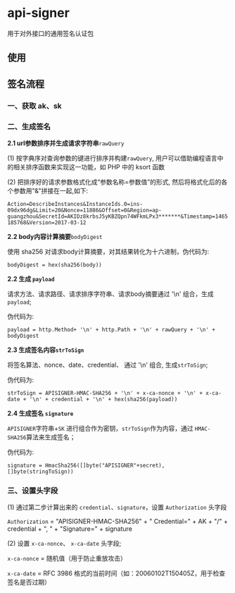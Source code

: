 # api-signer
用于对外接口的通用签名认证包

## 使用

## 签名流程

### 一、获取 ak、sk

### 二、生成签名
**2.1 url参数排序并生成请求字符串**`rawQuery`

 (1) 按字典序对查询参数的键进行排序并构建`rawQuery`, 用户可以借助编程语言中的相关排序函数来实现这一功能，如 PHP 中的 ksort 函数

 (2) 把排序好的请求参数格式化成“参数名称=参数值”的形式, 然后将格式化后的各个参数用"&"拼接在一起,如下:

`Action=DescribeInstances&InstanceIds.0=ins-09dx96dg&Limit=20&Nonce=11886&Offset=0&Region=ap-guangzhou&SecretId=AKIDz8krbsJ5yKBZQpn74WFkmLPx3*******&Timestamp=1465185768&Version=2017-03-12`

**2.2 body内容计算摘要**`bodyDigest`

 使用 sha256 对请求body计算摘要，对其结果转化为十六进制，伪代码为: 

 ``` bodyDigest = hex(sha256(body)) ```

**2.2 生成 `payload`**

请求方法、请求路径、请求排序字符串、请求body摘要通过 '\n' 组合，生成`payload`; 

伪代码为:

``` payload = http.Method+ '\n' + http.Path + '\n' + rawQuery + '\n' + bodyDigest ```

**2.3 生成签名内容`strToSign`**

将签名算法、nonce、date、credential、 通过 '\n' 组合, 生成`strToSign`; 

伪代码为:

``` strToSign = APISIGNER-HMAC-SHA256 + '\n' + x-ca-nonce + '\n' + x-ca-date + '\n' + credential + '\n' + hex(sha256(payload)) ```

**2.4 生成签名 `signature`**

`APISIGNER`字符串+`SK` 进行组合作为密钥，`strToSign`作为内容，通过 `HMAC-SHA256`算法来生成签名；

伪代码为:

``` signature = HmacSha256([]byte("APISIGNER"+secret), []byte(stringToSign)) ```

### 三、设置头字段

(1) 通过第二步计算出来的 `credential`、`signature`，设置 `Authorization` 头字段

`Authorization` = "APISIGNER-HMAC-SHA256" + " Credential=" + AK + "/" + credential + ", " + "Signature=" + signature

(2) 设置 `x-ca-nonce`、 `x-ca-date` 头字段;

`x-ca-nonce` = 随机值（用于防止重放攻击）

`x-ca-date` = RFC 3986 格式的当前时间（如：20060102T150405Z，用于检查签名是否过期）